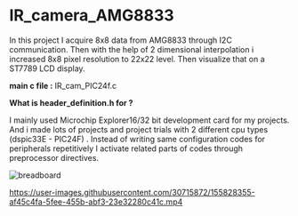 # IR_camera_AMG8833
In this project I acquire 8x8 data from AMG8833 through I2C communication. 
Then with the help of 2 dimensional interpolation i increased 8x8 pixel resolution to 22x22 level. 
Then visualize that on a ST7789 LCD display.  

**main c file :** IR_cam_PIC24f.c 

**What is header_definition.h for ?**

I mainly used Microchip Explorer16/32 bit development card for my projects. And i made lots of projects and project trials with 2 different cpu types (dspic33E - PIC24F) . Instead of writing same configuration codes for peripherals repetitively I activate related parts of codes through preprocessor directives.  


![breadboard](https://user-images.githubusercontent.com/30715872/155534349-e0113c3f-cf0c-47fa-a4ec-55e7b6958651.jpg)

https://user-images.githubusercontent.com/30715872/155828355-af45c4fa-5fee-455b-abf3-23e32280c41c.mp4
